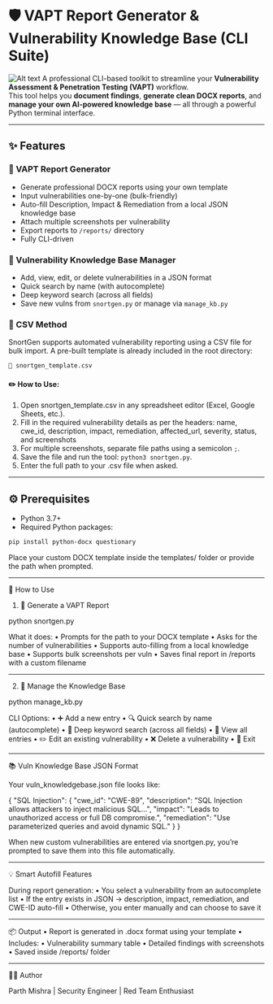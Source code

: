 # 🛡️ VAPT Report Generator & Vulnerability Knowledge Base (CLI Suite)
![Alt text](https://github.com/parthmishra24/Report-Generator/snortgen.png?raw=true)
A professional CLI-based toolkit to streamline your **Vulnerability Assessment & Penetration Testing (VAPT)** workflow.  
This tool helps you **document findings**, **generate clean DOCX reports**, and **manage your own AI-powered knowledge base** — all through a powerful Python terminal interface.

---

## ✨ Features

### 📄 VAPT Report Generator
- Generate professional DOCX reports using your own template
- Input vulnerabilities one-by-one (bulk-friendly)
- Auto-fill Description, Impact & Remediation from a local JSON knowledge base
- Attach multiple screenshots per vulnerability
- Export reports to `/reports/` directory
- Fully CLI-driven

### 🧠 Vulnerability Knowledge Base Manager
- Add, view, edit, or delete vulnerabilities in a JSON format
- Quick search by name (with autocomplete)
- Deep keyword search (across all fields)
- Save new vulns from `snortgen.py` or manage via `manage_kb.py`

### 📄 CSV Method
SnortGen supports automated vulnerability reporting using a CSV file for bulk import.
A pre-built template is already included in the root directory:
```
📁 snortgen_template.csv
```

#### ✏️ How to Use:
1. Open snortgen_template.csv in any spreadsheet editor (Excel, Google Sheets, etc.).
2. Fill in the required vulnerability details as per the headers: name, cwe_id, description, impact, remediation, affected_url, severity, status, and screenshots
3. For multiple screenshots, separate file paths using a semicolon ```;```.
4. Save the file and run the tool: ```python3 snortgen.py```.
5. Enter the full path to your .csv file when asked.
---

## ⚙️ Prerequisites

- Python 3.7+
- Required Python packages:

```bash
pip install python-docx questionary
```
Place your custom DOCX template inside the templates/ folder or provide the path when prompted.

---

🚀 How to Use

1. 📄 Generate a VAPT Report

python snortgen.py

What it does:
	•	Prompts for the path to your DOCX template
	•	Asks for the number of vulnerabilities
	•	Supports auto-filling from a local knowledge base
	•	Supports bulk screenshots per vuln
	•	Saves final report in /reports with a custom filename

---

2. 🧠 Manage the Knowledge Base

python manage_kb.py

CLI Options:
	•	➕ Add a new entry
	•	🔍 Quick search by name (autocomplete)
	•	🧠 Deep keyword search (across all fields)
	•	📖 View all entries
	•	✏️ Edit an existing vulnerability
	•	❌ Delete a vulnerability
	•	🚪 Exit

---

📚 Vuln Knowledge Base JSON Format

Your vuln_knowledgebase.json file looks like:

{
  "SQL Injection": {
    "cwe_id": "CWE-89",
    "description": "SQL Injection allows attackers to inject malicious SQL...",
    "impact": "Leads to unauthorized access or full DB compromise.",
    "remediation": "Use parameterized queries and avoid dynamic SQL."
  }
}

When new custom vulnerabilities are entered via snortgen.py, you’re prompted to save them into this file automatically.

---

💡 Smart Autofill Features

During report generation:
	•	You select a vulnerability from an autocomplete list
	•	If the entry exists in JSON → description, impact, remediation, and CWE-ID auto-fill
	•	Otherwise, you enter manually and can choose to save it

---

📦 Output
	•	Report is generated in .docx format using your template
	•	Includes:
	•	Vulnerability summary table
	•	Detailed findings with screenshots
	•	Saved inside /reports/ folder

---

👨‍💻 Author

Parth Mishra | 
Security Engineer | Red Team Enthusiast

